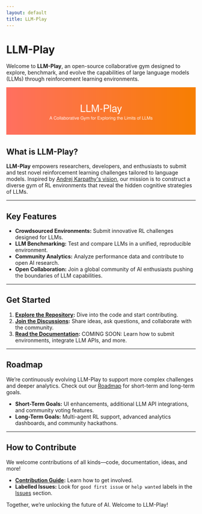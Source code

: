 ```yaml
---
layout: default
title: LLM-Play
---
```


# LLM-Play

Welcome to **LLM-Play**, an open-source collaborative gym designed to explore, benchmark, and evolve the capabilities of large language models (LLMs) through reinforcement learning environments.

![LLM-Play Banner](../public/images/banner.svg)

## What is LLM-Play?

**LLM-Play** empowers researchers, developers, and enthusiasts to submit and test novel reinforcement learning challenges tailored to language models. Inspired by [Andrej Karpathy's vision](https://x.com/karpathy/status/1884676486713737258), our mission is to construct a diverse gym of RL environments that reveal the hidden cognitive strategies of LLMs.

---

## Key Features

- **Crowdsourced Environments:** Submit innovative RL challenges designed for LLMs.
- **LLM Benchmarking:** Test and compare LLMs in a unified, reproducible environment.
- **Community Analytics:** Analyze performance data and contribute to open AI research.
- **Open Collaboration:** Join a global community of AI enthusiasts pushing the boundaries of LLM capabilities.

---

## Get Started

1. **[Explore the Repository](https://github.com/pszjmb1/llm-play):** Dive into the code and start contributing.
2. **[Join the Discussions](https://github.com/pszjmb1/llm-play/discussions):** Share ideas, ask questions, and collaborate with the community.
3. **[Read the Documentation](#):** COMING SOON: Learn how to submit environments, integrate LLM APIs, and more.

---

## Roadmap

We’re continuously evolving LLM-Play to support more complex challenges and deeper analytics. Check out our [Roadmap](./ROADMAP.md) for short-term and long-term goals.

- **Short-Term Goals:** UI enhancements, additional LLM API integrations, and community voting features.
- **Long-Term Goals:** Multi-agent RL support, advanced analytics dashboards, and community hackathons.

---

## How to Contribute

We welcome contributions of all kinds—code, documentation, ideas, and more!

- **[Contribution Guide](./docs/CONTRIBUTING.md):** Learn how to get involved.
- **Labelled Issues:** Look for `good first issue` or `help wanted` labels in the [Issues](https://github.com/pszjmb1/llm-play/issues) section.

Together, we’re unlocking the future of AI. Welcome to LLM-Play!

